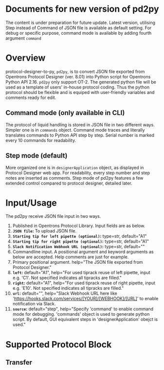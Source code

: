 # Documents for new version of pd2py
The content is under preparation for future update. Latest version, utilising Step instead of Command of JSON file is available as default setting. For debug or specific purpose, command mode is available by adding fourth argument `command`
# Overview
protocol-designer-to-py, `pd2py`, is to convert JSON file exported from Opentrons Protocol Designer (ver. 8.01) into Python script for Opentrons Python API 2.16. `pd2py` only support OT-2. The generated python file will be used as a template of users' in-house protocol coding. Thus the python protocol should be flexible and is equiped with user-friendly variables and comments ready for edit.
## Command mode (only available in CLI)
The protocol of liquid handling is stored in JSON file in two different ways. Simpler one is in `commands` object. Command mode traces and literally translates commands to Python API step by step. Serial number is marked every 10 commands for readability.
## Step mode (default)
More organized one is in `designerApplication` object, as displayed in Protocol Designer web app. For readability, every step number and step notes are inserted as comments.
Step mode of pd2py features a few extended control compared to protocol designer, detailed later. 
# Input/Usage
The pd2py receive JSON file input in two ways.
1. Published in Opentrons Protocol Library. Input fields are as below.
  1. **`JSON file`:** To upload JSON file. 
  2. **`Starting tip for left pipette (optional)`:** type=str, default="A1" 
  3. **`Starting tip for right pipette (optional)`:** type=str, default="A1"
  4. **`Slack Notification Webhook URL (optional)`:** type=str, default=""
2. Commandline input. A positional argument and keyword arguments as below are accepted. Help comments are just for example.
  1. Primary positional argument. help="The JSON file exported from Protocol Designer."
  2. **`left`:** default="A1", help="For used tiprack reuse of left pipette, input e.g. 'C1'. Not specified indicates all tipracks are filled."
  3. **`right`:** default="A1", help="For used tiprack reuse of right pipette, input e.g. 'E10'. Not specified indicates all tipracks are filled."
  4. **`url`:** default="", help="Slack Webhook URL here like 'https://hooks.slack.com/services/[YOUR]/[WEBHOOK]/[URL]' to enable notification via Slack.
  5. **`source`:** default="step", help="Specify 'command' to enable command mode for debugging. 'commands' object is used to generate python script. By default, GUI equivalent steps in 'designerApplication' obejct is used."
# Supported Protocol Block
## Transfer
